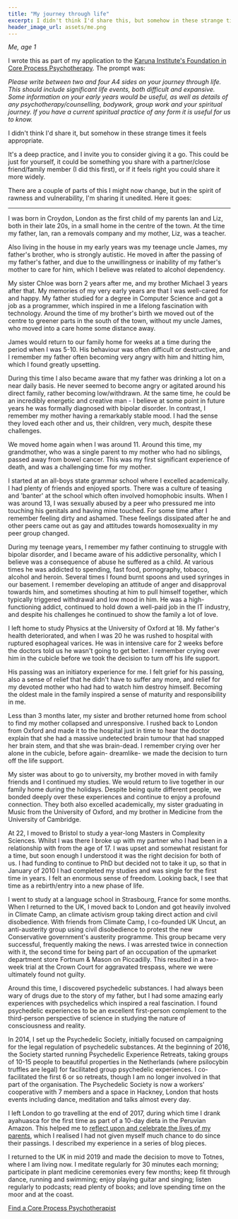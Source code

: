 ```yaml
---
title: "My journey through life"
excerpt: I didn't think I'd share this, but somehow in these strange times it feels appropriate.
header_image_url: assets/me.png
---
```


*Me, age 1*

I wrote this as part of my application to the [Karuna Institute's Foundation in Core Process Psychotherapy](https://www.karuna-institute.co.uk/foundation-training.html). The prompt was:

*Please write between two and four A4 sides on your journey through life. This should include significant life events, both difficult and expansive. Some information on your early years would be useful, as well as details of any psychotherapy/counselling, bodywork, group work and your spiritual journey. If you have a current spiritual practice of any form it is useful for us to know.*

I didn't think I'd share it, but somehow in these strange times it feels appropriate.

It's a deep practice, and I invite you to consider giving it a go. This could be just for yourself, it could be something you share with a partner/close friend/family member (I did this first), or if it feels right you could share it more widely.

There are a couple of parts of this I might now change, but in the spirit of rawness and vulnerability, I'm sharing it unedited. Here it goes:

---

I was born in Croydon, London as the first child of my parents Ian and Liz, both in their late 20s, in a small home in the centre of the town. At the time my father, Ian, ran a removals company and my mother, Liz, was a teacher.

Also living in the house in my early years was my teenage uncle James, my father's brother, who is strongly autistic. He moved in after the passing of my father's father, and due to the unwillingness or inability of my father's mother to care for him, which I believe was related to alcohol dependency.

My sister Chloe was born 2 years after me, and my brother Michael 3 years after that. My memories of my very early years are that I was well-cared for and happy. My father studied for a degree in Computer Science and got a job as a programmer, which inspired in me a lifelong fascination with technology. Around the time of my brother's birth we moved out of the centre to greener parts in the south of the town, without my uncle James, who moved into a care home some distance away.

James would return to our family home for weeks at a time during the period when I was 5-10. His behaviour was often difficult or destructive, and I remember my father often becoming very angry with him and hitting him, which I found greatly upsetting.

During this time I also became aware that my father was drinking a lot on a near daily basis. He never seemed to become angry or agitated around his direct family, rather becoming low/withdrawn. At the same time, he could be an incredibly energetic and creative man - I believe at some point in future years he was formally diagnosed with bipolar disorder. In contrast, I remember my mother having a remarkably stable mood. I had the sense they loved each other and us, their children, very much, despite these challenges.

We moved home again when I was around 11. Around this time, my grandmother, who was a single parent to my mother who had no siblings, passed away from bowel cancer. This was my first significant experience of death, and was a challenging time for my mother.

I started at an all-boys state grammar school where I excelled academically. I had plenty of friends and enjoyed sports. There was a culture of teasing and 'banter' at the school which often involved homophobic insults. When I was around 13, I was sexually abused by a peer who pressured me into touching his genitals and having mine touched. For some time after I remember feeling dirty and ashamed. These feelings dissipated after he and other peers came out as gay and attitudes towards homosexuality in my peer group changed.

During my teenage years, I remember my father continuing to struggle with bipolar disorder, and I became aware of his addictive personality, which I believe was a consequence of abuse he suffered as a child. At various times he was addicted to spending, fast food, pornography, tobacco, alcohol and heroin. Several times I found burnt spoons and used syringes in our basement. I remember developing an attitude of anger and disapproval towards him, and sometimes shouting at him to pull himself together, which typically triggered withdrawal and low mood in him. He was a high-functioning addict, continued to hold down a well-paid job in the IT industry, and despite his challenges he continued to show the family a lot of love.

I left home to study Physics at the University of Oxford at 18. My father's health deteriorated, and when I was 20 he was rushed to hospital with ruptured esophageal varices. He was in intensive care for 2 weeks before the doctors told us he wasn't going to get better. I remember crying over him in the cubicle before we took the decision to turn off his life support.

His passing was an initiatory experience for me. I felt grief for his passing, also a sense of relief that he didn't have to suffer any more, and relief for my devoted mother who had had to watch him destroy himself. Becoming the oldest male in the family inspired a sense of maturity and responsibility in me.

Less than 3 months later, my sister and brother returned home from school to find my mother collapsed and unresponsive. I rushed back to London from Oxford and made it to the hospital just in time to hear the doctor explain that she had a massive undetected brain tumour that had snapped her brain stem, and that she was brain-dead. I remember crying over her alone in the cubicle, before again- dreamlike- we made the decision to turn off the life support.

My sister was about to go to university, my brother moved in with family friends and I continued my studies. We would return to live together in our family home during the holidays. Despite being quite different people, we bonded deeply over these experiences and continue to enjoy a profound connection. They both also excelled academically, my sister graduating in Music from the University of Oxford, and my brother in Medicine from the University of Cambridge.

At 22, I moved to Bristol to study a year-long Masters in Complexity Sciences. Whilst I was there I broke up with my partner who I had been in a relationship with from the age of 17. I was upset and somewhat resistant for a time, but soon enough I understood it was the right decision for both of us. I had funding to continue to PhD but decided not to take it up, so that in January of 2010 I had completed my studies and was single for the first time in years. I felt an enormous sense of freedom. Looking back, I see that time as a rebirth/entry into a new phase of life.

I went to study at a language school in Strasbourg, France for some months. When I returned to the UK, I moved back to London and got heavily involved in Climate Camp, an climate activism group taking direct action and civil disobedience. With friends from Climate Camp, I co-founded UK Uncut, an anti-austerity group using civil disobedience to protest the new Conservative government's austerity programme. This group became very successful, frequently making the news. I was arrested twice in connection with it, the second time for being part of an occupation of the upmarket department store Fortnum & Mason on Piccadilly. This resulted in a two-week trial at the Crown Court for aggravated trespass, where we were ultimately found not guilty.

Around this time, I discovered psychedelic substances. I had always been wary of drugs due to the story of my father, but I had some amazing early experiences with psychedelics which inspired a real fascination. I found psychedelic experiences to be an excellent first-person complement to the third-person perspective of science in studying the nature of consciousness and reality.

In 2014, I set up the Psychedelic Society, initially focused on campaigning for the legal regulation of psychedelic substances. At the beginning of 2016, the Society started running Psychedelic Experience Retreats, taking groups of 10-15 people to beautiful properties in the Netherlands (where psilocybin truffles are legal) for facilitated group psychedelic experiences. I co-facilitated the first 6 or so retreats, though I am no longer involved in that part of the organisation. The Psychedelic Society is now a workers' cooperative with 7 members and a space in Hackney, London that hosts events including dance, meditation and talks almost every day.

I left London to go travelling at the end of 2017, during which time I drank ayahuasca for the first time as part of a 10-day dieta in the Peruvian Amazon. This helped me to [reflect upon and celebrate the lives of my parents](https://medium.com/@stephenreid321/dieta-with-noya-rao-part-1-welcome-to-the-jungle-23bdefec1dad), which I realised I had not given myself much chance to do since their passings. I described my experience in a series of blog pieces.

I returned to the UK in mid 2019 and made the decision to move to Totnes, where I am living now. I meditate regularly for 30 minutes each morning; participate in plant medicine ceremonies every few months; keep fit through dance, running and swimming; enjoy playing guitar and singing; listen regularly to podcasts; read plenty of books; and love spending time on the moor and at the coast.

[Find a Core Process Psychotherapist](https://www.acpponline.net/)
